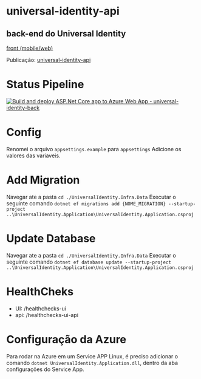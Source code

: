 # universal-identity-api
## back-end do Universal Identity
[front (mobile/web)](https://github.com/andrelara2002/universal-identity)

Publicação: [universal-identity-api](https://universal-identity-back.azurewebsites.net/)


# Status Pipeline
[![Build and deploy ASP.Net Core app to Azure Web App - universal-identity-back](https://github.com/joseBarreto/universal-identity-api/actions/workflows/main_universal-identity-back.yml/badge.svg)](https://github.com/joseBarreto/universal-identity-api/actions/workflows/main_universal-identity-back.yml)

# Config
Renomei o arquivo `appsettings.example` para `appsettings`
Adicione os valores das variaveis.

# Add Migration
Navegar ate a pasta `cd ./UniversalIdentity.Infra.Data`
Executar o seguinte comando
`dotnet ef migrations add {NOME_MIGRATION} --startup-project ..\UniversalIdentity.Application\UniversalIdentity.Application.csproj`



# Update Database
Navegar ate a pasta `cd ./UniversalIdentity.Infra.Data`
Executar o seguinte comando
`dotnet ef database update --startup-project ..\UniversalIdentity.Application\UniversalIdentity.Application.csproj`


# HealthCheks
- UI:     /healthchecks-ui
- api:    /healthchecks-ui-api


# Configuração da Azure
Para rodar na Azure em um Service APP Linux, é preciso adicionar o comando `dotnet UniversalIdentity.Application.dll`, dentro da aba configurações do Service App.
